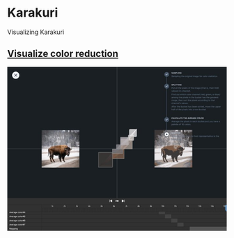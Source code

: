 # Karakuri
Visualizing Karakuri

## [Visualize color reduction](https://t4y3.github.io/karakuri/color-reduction/)
![Visualize color reduction](.github/images/color-reduction.jpg)